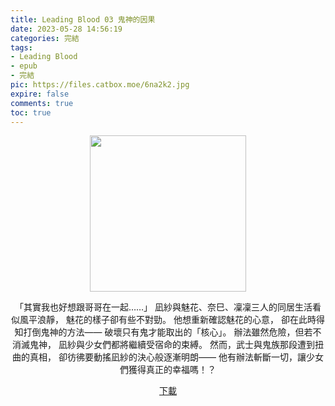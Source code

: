 ```yaml
---
title: Leading Blood 03 鬼神的因果
date: 2023-05-28 14:56:19
categories: 完結
tags:
- Leading Blood
- epub
- 完結
pic: https://files.catbox.moe/6na2k2.jpg
expire: false
comments: true
toc: true
---
```


<div style="text-align:center" class="kratos-post-content">

<img width="250px" src="https://files.catbox.moe/6na2k2.jpg">

<p>
「其實我也好想跟哥哥在一起……」
凪紗與魅花、奈巳、凜凜三人的同居生活看似風平浪靜，
魅花的樣子卻有些不對勁。
他想重新確認魅花的心意，
卻在此時得知打倒鬼神的方法——
破壞只有鬼才能取出的「核心」。
辦法雖然危險，但若不消滅鬼神，
凪紗與少女們都將繼續受宿命的束縛。
然而，武士與鬼族那段遭到扭曲的真相，
卻彷彿要動搖凪紗的決心般逐漸明朗——
他有辦法斬斷一切，讓少女們獲得真正的幸福嗎！？
</p>

<p>
<a href="https://epubdatabase.azurewebsites.net/EBOOKS/EPUB/完結/Leading Blood/Leading Blood 3.epub?download=1">下載</a>
</p>

</div>